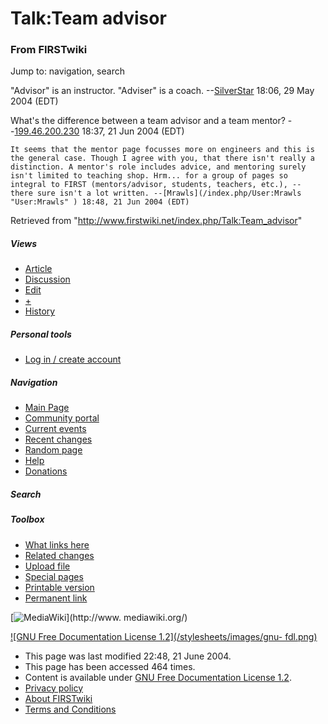 # Talk:Team advisor

### From FIRSTwiki

Jump to: navigation, search

"Advisor" is an instructor. "Adviser" is a coach.
--[SilverStar](/index.php/User:SilverStar "User:SilverStar" ) 18:06, 29 May
2004 (EDT)

What's the difference between a team advisor and a team mentor?
--[199.46.200.230](/index.php?title=User:199.46.200.230&action=edit
"User:199.46.200.230" ) 18:37, 21 Jun 2004 (EDT)

    It seems that the mentor page focusses more on engineers and this is the general case. Though I agree with you, that there isn't really a distinction. A mentor's role includes advice, and mentoring surely isn't limited to teaching shop. Hrm... for a group of pages so integral to FIRST (mentors/advisor, students, teachers, etc.), -- there sure isn't a lot written. --[Mrawls](/index.php/User:Mrawls "User:Mrawls" ) 18:48, 21 Jun 2004 (EDT) 

Retrieved from "<http://www.firstwiki.net/index.php/Talk:Team_advisor>"

##### Views

  * [Article](/index.php/Team_advisor)
  * [Discussion](/index.php/Talk:Team_advisor)
  * [Edit](/index.php?title=Talk:Team_advisor&action=edit)
  * [+](/index.php?title=Talk:Team_advisor&action=edit&section=new)
  * [History](/index.php?title=Talk:Team_advisor&action=history)

##### Personal tools

  * [Log in / create account](/index.php?title=Special:Userlogin&returnto=Talk:Team_advisor)

[](/index.php/Main_Page "Main Page" )

##### Navigation

  * [Main Page](/index.php/Main_Page)
  * [Community portal](/index.php/FIRSTwiki:Community_portal)
  * [Current events](/index.php/Current_events)
  * [Recent changes](/index.php/Special:Recentchanges)
  * [Random page](/index.php/Special:Random)
  * [Help](/index.php/Help:Contents)
  * [Donations](/index.php/FIRSTwiki:Site_support)

##### Search



##### Toolbox

  * [What links here](/index.php/Special:Whatlinkshere/Talk:Team_advisor)
  * [Related changes](/index.php/Special:Recentchangeslinked/Talk:Team_advisor)
  * [Upload file](/index.php/Special:Upload)
  * [Special pages](/index.php/Special:Specialpages)
  * [Printable version](/index.php?title=Talk:Team_advisor&printable=yes)
  * [Permanent link](/index.php?title=Talk:Team_advisor&oldid=37707)

[![MediaWiki](/skins/common/images/poweredby_mediawiki_88x31.png)](http://www.
mediawiki.org/)

[![GNU Free Documentation License 1.2](/stylesheets/images/gnu-
fdl.png)](http://www.gnu.org/copyleft/fdl.html)

  * This page was last modified 22:48, 21 June 2004.
  * This page has been accessed 464 times.
  * Content is available under [GNU Free Documentation License 1.2](http://www.gnu.org/copyleft/fdl.html "http://www.gnu.org/copyleft/fdl.html" ).
  * [Privacy policy](/index.php/FIRSTwiki:Privacy_policy "FIRSTwiki:Privacy policy" )
  * [About FIRSTwiki](/index.php/FIRSTwiki:About "FIRSTwiki:About" )
  * [Terms and Conditions](/index.php/FIRSTwiki:Terms_and_conditions "FIRSTwiki:Terms and conditions" )

